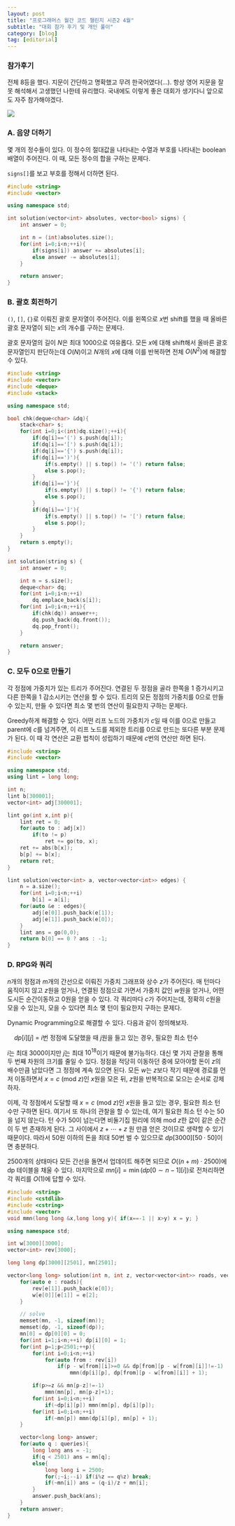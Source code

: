 ```yaml
---
layout: post
title: "프로그래머스 월간 코드 챌린지 시즌2 4월"
subtitle: "대회 참가 후기 및 개인 풀이"
category: [blog]
tag: [editorial]
---
```


### 참가후기

전체 8등을 했다. 지문이 간단하고 명확했고 무려 한국어였다(...). 항상 영어 지문을 잘못 해석해서 고생했던 나한테 유리했다. 국내에도 이렇게 좋은 대회가 생기다니 앞으로도 자주 참가해야겠다.

![](../assets/image/2021-04-28-programmers-monthly-code-challenge-s2-april/screenshot1.png)

### A. 음양 더하기

몇 개의 정수들이 있다. 이 정수의 절대값을 나타내는 수열과 부호를 나타내는 boolean 배열이 주어진다. 이 때, 모든 정수의 합을 구하는 문제다.

`signs[]`를 보고 부호를 정해서 더하면 된다.

```cpp
#include <string>
#include <vector>

using namespace std;

int solution(vector<int> absolutes, vector<bool> signs) {
    int answer = 0;

    int n = (int)absolutes.size();
    for(int i=0;i<n;++i){
        if(signs[i]) answer += absolutes[i];
        else answer -= absolutes[i];
    }

    return answer;
}
```

### B. 괄호 회전하기

`()`, `[]`, `{}`로 이뤄진 괄호 문자열이 주어진다. 이를 왼쪽으로 $x$번 shift를 했을 때 올바른 괄호 문자열이 되는 $x$의 개수를 구하는 문제다.

괄호 문자열의 길이 $N$은 최대 $1000$으로 여유롭다. 모든 $x$에 대해 shift해서 올바른 괄호 문자열인지 판단하는데 $O(N)$이고 $N$개의 $x$에 대해 이를 반복하면 전체 $O(N^2)$에 해결할 수 있다.

```cpp
#include <string>
#include <vector>
#include <deque>
#include <stack>

using namespace std;

bool chk(deque<char> &dq){
    stack<char> s;
    for(int i=0;i<(int)dq.size();++i){
        if(dq[i]=='(') s.push(dq[i]);
        if(dq[i]=='[') s.push(dq[i]);
        if(dq[i]=='{') s.push(dq[i]);
        if(dq[i]==')'){
            if(s.empty() || s.top() != '(') return false;
            else s.pop();
        }
        if(dq[i]=='}'){
            if(s.empty() || s.top() != '{') return false;
            else s.pop();
        }
        if(dq[i]==']'){
            if(s.empty() || s.top() != '[') return false;
            else s.pop();
        }
    }
    return s.empty();
}

int solution(string s) {
    int answer = 0;

    int n = s.size();
    deque<char> dq;
    for(int i=0;i<n;++i)
        dq.emplace_back(s[i]);
    for(int i=0;i<n;++i){
        if(chk(dq)) answer++;
        dq.push_back(dq.front());
        dq.pop_front();
    }

    return answer;
}
```

### C. 모두 0으로 만들기

각 정점에 가중치가 있는 트리가 주어진다. 연결된 두 정점을 골라 한쪽을 $1$ 증가시키고 다른 한쪽을 $1$ 감소시키는 연산을 할 수 있다. 트리의 모든 정점의 가중치를 $0$으로 만들 수 있는지, 만들 수 있다면 최소 몇 번의 연산이 필요한지 구하는 문제다.

Greedy하게 해결할 수 있다. 어떤 리프 노드의 가중치가 $c$일 때 이를 $0$으로 만들고 parent에 $c$를 넘겨주면, 이 리프 노드를 제외한 트리를 $0$으로 만드는 또다른 부분 문제가 된다. 이 때 각 연산은 교환 법칙이 성립하기 때문에 $c$번의 연산만 하면 된다.

```cpp
#include <string>
#include <vector>

using namespace std;
using lint = long long;

int n;
lint b[300001];
vector<int> adj[300001];

lint go(int x,int p){
    lint ret = 0;
    for(auto to : adj[x])
        if(to != p)
            ret += go(to, x);
    ret += abs(b[x]);
    b[p] += b[x];
    return ret;
}

lint solution(vector<int> a, vector<vector<int>> edges) {
    n = a.size();
    for(int i=0;i<n;++i)
        b[i] = a[i];
    for(auto &e : edges){
        adj[e[0]].push_back(e[1]);
        adj[e[1]].push_back(e[0]);
    }
    lint ans = go(0,0);
    return b[0] == 0 ? ans : -1;
}
```

### D. RPG와 쿼리

$n$개의 정점과 $m$개의 간선으로 이뤄진 가중치 그래프와 상수 $z$가 주어진다. 매 턴마다 움직이지 않고 $z$원을 얻거나, 연결된 정점으로 가면서 가중치 값인 $w$원을 얻거나, 어떤 도시든 순간이동하고 $0$원을 얻을 수 있다. 각 쿼리마다 $c$가 주어지는데, 정확히 $c$원을 모을 수 있는지, 모을 수 있다면 최소 몇 턴이 필요한지 구하는 문제다.

Dynamic Programming으로 해결할 수 있다. 다음과 같이 정의해보자.

    $dp[i][j]$ = $i$번 정점에 도달했을 때 $j$원을 들고 있는 경우, 필요한 최소 턴수

$i$는 최대 $3000$이지만 $j$는 최대 ${10}^{18}$이기 때문에 불가능하다. 대신 몇 가지 관찰을 통해 두 번째 차원의 크기를 줄일 수 있다. 정점을 적당히 이동하던 중에 모아야할 돈이 $z$의 배수만큼 남았다면 그 정점에 계속 있으면 된다. 모든 $w$는 $z$보다 작기 때문에 경로를 먼저 이동하면서 $x = c \ (\mathrm{mod} \ z)$인 $x$원을 모은 뒤, $z$원을 반복적으로 모으는 순서로 강제하자.

이제, 각 정점에서 도달할 때 $x = c \ (\mathrm{mod} \ z)$인 $x$원을 들고 있는 경우, 필요한 최소 턴 수만 구하면 된다. 여기서 또 하나의 관찰을 할 수 있는데, 여기 필요한 최소 턴 수는 $50$을 넘지 않는다. 턴 수가 $50$이 넘는다면 비둘기집 원리에 의해 $\mathrm{mod} \ z$한 값이 같은 순간이 두 번 존재하게 된다. 그 사이에서 $z+\cdots+z$ 원 만큼 얻은 것이므로 생략할 수 있기 때문이다. 따라서 $50$원 이하의 돈을 최대 $50$번 벌 수 있으므로 $dp[3000][50 \cdot 50]$이면 충분하다.

$2500$개의 상태마다 모든 간선을 돌면서 업데이트 해주면 되므로 $O((n+m) \cdot 2500)$에 dp 테이블을 채울 수 있다. 마지막으로 $mn[i] = \min (dp[0 \sim n-1][i])$로 전처리하면 각 쿼리를 $O(1)$에 답할 수 있다.

```cpp
#include <string>
#include <cstdlib>
#include <cstring>
#include <vector>
void mmn(long long &x,long long y){ if(x==-1 || x>y) x = y; }

using namespace std;

int w[3000][3000];
vector<int> rev[3000];

long long dp[3000][2501], mn[2501];

vector<long long> solution(int n, int z, vector<vector<int>> roads, vector<long long> queries) {
    for(auto e : roads){
        rev[e[1]].push_back(e[0]);
        w[e[0]][e[1]] = e[2];
    }

    // solve
    memset(mn, -1, sizeof(mn));
    memset(dp, -1, sizeof(dp));
    mn[0] = dp[0][0] = 0;
    for(int i=1;i<n;++i) dp[i][0] = 1;
    for(int p=1;p<2501;++p){
        for(int i=0;i<n;++i)
            for(auto from : rev[i])
                if(p - w[from][i]>=0 && dp[from][p - w[from][i]]!=-1)
                    mmn(dp[i][p], dp[from][p - w[from][i]] + 1);

        if(p>=z && mn[p-z]!=-1)
            mmn(mn[p], mn[p-z]+1);
        for(int i=0;i<n;++i)
            if(~dp[i][p]) mmn(mn[p], dp[i][p]);
        for(int i=0;i<n;++i)
            if(~mn[p]) mmn(dp[i][p], mn[p] + 1);
    }

    vector<long long> answer;
    for(auto q : queries){
        long long ans = -1;
        if(q < 2501) ans = mn[q];
        else{
            long long i = 2500;
            for(;~i;--i) if(i%z == q%z) break;
            if(~mn[i]) ans = (q-i)/z + mn[i];
        }
        answer.push_back(ans);
    }
    return answer;
}
```
